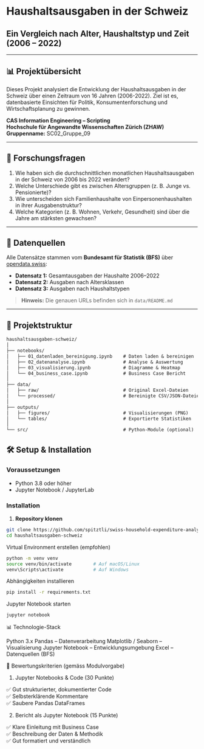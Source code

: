 # Haushaltsausgaben in der Schweiz
## Ein Vergleich nach Alter, Haushaltstyp und Zeit (2006 – 2022)

---

## 📊 Projektübersicht

Dieses Projekt analysiert die Entwicklung der Haushaltsausgaben in der Schweiz über einen Zeitraum von 16 Jahren (2006-2022). Ziel ist es, datenbasierte Einsichten für Politik, Konsumentenforschung und Wirtschaftsplanung zu gewinnen.

**CAS Information Engineering – Scripting**  
**Hochschule für Angewandte Wissenschaften Zürich (ZHAW)**  
**Gruppenname:** SC02_Gruppe_09

---

## 🎯 Forschungsfragen

1. Wie haben sich die durchschnittlichen monatlichen Haushaltsausgaben in der Schweiz von 2006 bis 2022 verändert?
2. Welche Unterschiede gibt es zwischen Altersgruppen (z. B. Junge vs. Pensionierte)?
3. Wie unterscheiden sich Familienhaushalte von Einpersonenhaushalten in ihrer Ausgabenstruktur?
4. Welche Kategorien (z. B. Wohnen, Verkehr, Gesundheit) sind über die Jahre am stärksten gewachsen?

---

## 📁 Datenquellen

Alle Datensätze stammen vom **Bundesamt für Statistik (BFS)** über [opendata.swiss](https://opendata.swiss):

- **Datensatz 1:** Gesamtausgaben der Haushalte 2006–2022
- **Datensatz 2:** Ausgaben nach Altersklassen
- **Datensatz 3:** Ausgaben nach Haushaltstypen

> **Hinweis:** Die genauen URLs befinden sich in `data/README.md`

---

## 📂 Projektstruktur
```markdown
haushaltsausgaben-schweiz/
│
├── notebooks/
│   ├── 01_datenladen_bereinigung.ipynb    # Daten laden & bereinigen
│   ├── 02_datenanalyse.ipynb              # Analyse & Auswertung
│   ├── 03_visualisierung.ipynb            # Diagramme & Heatmap
│   └── 04_business_case.ipynb             # Business Case Bericht
│
├── data/
│   ├── raw/                               # Original Excel-Dateien
│   └── processed/                         # Bereinigte CSV/JSON-Dateien
│
├── outputs/
│   ├── figures/                           # Visualisierungen (PNG)
│   └── tables/                            # Exportierte Statistiken
│
└── src/                                   # Python-Module (optional)
```

## 🛠️ Setup & Installation

### Voraussetzungen
- Python 3.8 oder höher
- Jupyter Notebook / JupyterLab

### Installation

1. **Repository klonen**
```bash
git clone https://github.com/spitztli/swiss-household-expenditure-analysis.git
cd haushaltsausgaben-schweiz
```

   Virtual Environment erstellen (empfohlen)
```bash   
python -m venv venv
source venv/bin/activate        # Auf macOS/Linux
venv\Scripts\activate           # Auf Windows
```

Abhängigkeiten installieren
```bash   
pip install -r requirements.txt
```

Jupyter Notebook starten
```bash   
jupyter notebook
```

📊 Technologie-Stack

Python 3.x
Pandas – Datenverarbeitung
Matplotlib / Seaborn – Visualisierung
Jupyter Notebook – Entwicklungsumgebung
Excel – Datenquellen (BFS)


📝 Bewertungskriterien (gemäss Modulvorgabe)
1. Jupyter Notebooks & Code (30 Punkte)

✅ Gut strukturierter, dokumentierter Code<br>
✅ Selbsterklärende Kommentare<br>
✅ Saubere Pandas DataFrames

2. Bericht als Jupyter Notebook (15 Punkte)

✅ Klare Einleitung mit Business Case<br>
✅ Beschreibung der Daten & Methodik<br>
✅ Gut formatiert und verständlich